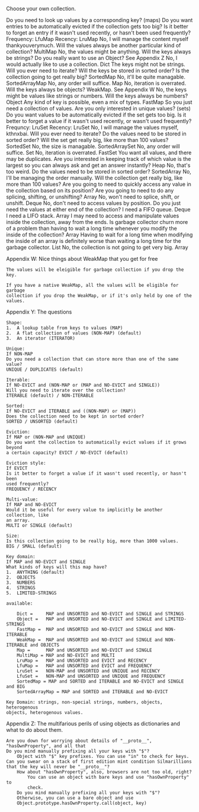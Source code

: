 
Choose your own collection.

Do you need to look up values by a corresponding key? (maps)
    Do you want entries to be automatically evicted if the collection gets too
    big?
        Is it better to forget an entry if it wasn't used recently, or hasn't
        been used frequently?
            Frequency: LfuMap
            Recency: LruMap
    No, I will manage the content myself thankyouverymuch.
        Will the values always be another particular kind of collection?
            MultiMap
        No, the values might be anything.
            Will the keys always be strings?
                Do you really want to use an Object?
                    See Appendix Z
                No, I would actually like to use a collection.
                    Dict
            The keys might not be strings.
                Will you ever need to iterate?
                    Will the keys be stored in sorted order?
                        Is the collection going to get really big?
                            SortedMap
                        No, it'll be quite managable.
                            SortedArrayMap
                    No, any order will suffice.
                        Map
                No, iteration is overrated.
                    Will the keys always be objects?
                        WeakMap. See Appendix W
                    No, the keys might be values like strings or numbers.
                        Will the keys always be numbers?
                            Object
                        Any kind of key is possible, even a mix of types.
                            FastMap
So you just need a collection of values.
    Are you only interested in unique values? (sets)
        Do you want values to be automatically evicted if the set gets too big.
            Is it better to forget a value if it wasn't used recently, or wasn't
            used frequently?
                Frequncy: LruSet
                Recency: LruSet
        No, I will manage the values myself, kthnxbai.
            Will you ever need to iterate?
                Do the values need to be stored in sorted order?
                    Will the set get really big, like more than 100 values?
                        SortedSet
                    No, the size is managable.
                        SortedArraySet
                No, any order will suffice.
                    Set
            No, iteration is overrated.
                FastSet
    You want all values, and there may be duplicates.
        Are you interested in keeping track of which value is the largest so you
        can always ask and get an answer instantly?
            Heap
        No, that's too weird.
            Do the values need to be stored in sorted order?
                SortedArray
            No, I'll be managing the order manually.
                Will the collection get really big, like more than 100 values?
                    Are you going to need to quickly access any value in the
                    collection based on its position?
                        Are you going to need to do any splicing, shifting, or
                        unshifting?
                            Array
                        No, won't need to splice, shift, or unshift.
                            Deque
                    No, don't need to access values by position.
                        Do you just need the values at either end of the
                        collection?
                            I need a FIFO queue.
                                Deque
                            I need a LIFO stack.
                                Array
                        I may need to access and manipulate values inside the
                        collection, away from the ends.
                            Is garbage collector churn more of a problem than
                            having to wait a long time whenever you modify the
                            inside of the collection?
                                Array
                            Having to wait for a long time when modifying the
                            inside of an array is definitely worse than waiting
                            a long time for the garbage collector.
                                List
                No, the collection is not going to get very big.
                    Array

Appendix W: Nice things about WeakMap that you get for free

    The values will be eleigible for garbage collection if you drop the key.

    If you have a native WeakMap, all the values will be eligible for garbage
    collection if you drop the WeakMap, or if it's only held by one of the
    values.

Appendix Y: The questions

    Shape:
    1.  A lookup table from keys to values (MAP)
    2.  A flat collection of values (NON-MAP) (default)
    3.  An iterator (ITERATOR)

    Unique:
    If NON-MAP
    Do you need a collection that can store more than one of the same value?
    UNIQUE / DUPLICATES (default)

    Iterable:
    If NO-EVICT and (NON-MAP or (MAP and NO-EVICT and SINGLE))
    Will you need to iterate over the collection?
    ITERABLE (default) / NON-ITERABLE

    Sorted:
    If NO-EVICT and ITERABLE and ((NON-MAP) or (MAP))
    Does the collection need to be kept in sorted order?
    SORTED / UNSORTED (default)

    Eviction:
    If MAP or (NON-MAP and UNIQUE)
    Do you want the collection to automatically evict values if it grows beyond
    a certain capacity? EVICT / NO-EVICT (default)

    Eviction style:
    If EVICT
    Is it better to forget a value if it wasn't used recently, or hasn't been
    used frequently?
    FREQUENCY / RECENCY

    Multi-value:
    If MAP and NO-EVICT
    Would it be useful for every value to implicitly be another collection, like
    an array.
    MULTI or SINGLE (default)

    Size:
    Is this collection going to be really big, more than 1000 values.
    BIG / SMALL (default)

    Key domain:
    If MAP and NO-EVICT and SINGLE
    What kinds of keys will this map have?
    1.  ANYTHING (default)
    2.  OBJECTS
    3.  NUMBERS
    4.  STRINGS
    5.  LIMITED-STRINGS

    available:

        Dict =     MAP and UNSORTED and NO-EVICT and SINGLE and STRINGS
        Object =   MAP and UNSORTED and NO-EVICT and SINGLE and LIMITED-STRINGS
        FastMap =  MAP and UNSORTED and NO-EVICT and SINGLE and NON-ITERABLE
        WeakMap =  MAP and UNSORTED and NO-EVICT and SINGLE and NON-ITERABLE and OBJECTS
        Map =      MAP and UNSORTED and NO-EVICT and SINGLE
        MultiMap = MAP and NO-EVICT and MULTI
        LruMap =   MAP and UNSORTED and EVICT and RECENCY
        LfuMap =   MAP and UNSORTED and EVICT and FREQUENCY
        LruSet =   NON-MAP and UNSORTED and UNIQUE and RECENCY
        LfuSet =   NON-MAP and UNSORTED and UNIQUE and FREQUENCY
        SortedMap = MAP and SORTED and ITERABLE and NO-EVICT and SINGLE and BIG
        SortedArrayMap = MAP and SORTED and ITERABLE and NO-EVICT

    Key Domain: strings, non-special strings, numbers, objects, heterogenous
    objects, heterogenous values.

Appendix Z: The multifarious perils of using objects as dictionaries and what to
do about them.

    Are you down for worrying about details of "__proto__",
    "hasOwnProperty", and all that
    Do you mind manually prefixing all your keys with "$"?
        Object with "$" key prefixes. You can use "in" to check for keys.
    Can you swear on a stack of first edition mint condition Silmarillions
    that the key will never be "__proto__"?
        How about "hasOwnProperty", also, browsers are not too old, right?
            You can use an object with bare keys and use "hasOwnProperty" to
            check.
        Do you mind manually prefixing all your keys with "$"?
        Otherwise, you can use a bare object and use
        Object.prototype.hasOwnProperty.call(object, key)

